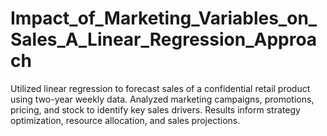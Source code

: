 # Impact_of_Marketing_Variables_on_Sales_A_Linear_Regression_Approach
Utilized linear regression to forecast sales of a confidential retail product using two-year weekly data. Analyzed marketing campaigns, promotions, pricing, and stock to identify key sales drivers. Results inform strategy optimization, resource allocation, and sales projections.
